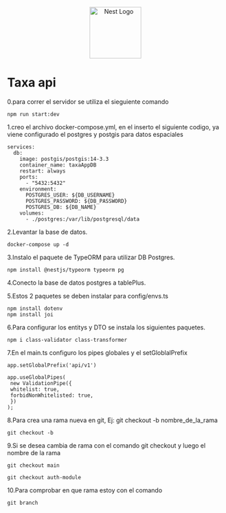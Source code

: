 <p align="center">
  <a href="http://nestjs.com/" target="blank"><img src="https://nestjs.com/img/logo-small.svg" width="120" alt="Nest Logo" /></a>
</p>

# Taxa api 

0.para correr el servidor se utiliza el sieguiente comando
 ```
 npm run start:dev
 ```
1.creo el archivo docker-compose.yml, en el inserto el siguiente codigo, ya viene configurado el postgres y postgis para datos espaciales
```
services:
  db:
    image: postgis/postgis:14-3.3
    container_name: taxaAppDB
    restart: always
    ports:
      - "5432:5432"
    environment:
      POSTGRES_USER: ${DB_USERNAME}
      POSTGRES_PASSWORD: ${DB_PASSWORD}
      POSTGRES_DB: ${DB_NAME}
    volumes:
      - ./postgres:/var/lib/postgresql/data

```
2.Levantar la base de datos.
```
docker-compose up -d
```
3.Instalo el paquete de TypeORM para utilizar DB Postgres.
```
npm install @nestjs/typeorm typeorm pg
```
4.Conecto la base de datos postgres a tablePlus.

5.Estos 2 paquetes se deben instalar para config/envs.ts 
```
npm install dotenv
npm install joi
```
6.Para configurar los entitys y DTO se instala los siguientes paquetes.
```
npm i class-validator class-transformer
```
7.En el main.ts configuro los pipes globales y el setGloblalPrefix
```
app.setGlobalPrefix('api/v1')

app.useGlobalPipes(
 new ValidationPipe({
 whitelist: true,
 forbidNonWhitelisted: true,
 })
);
```
8.Para crea una rama nueva en git, Ej: git checkout -b nombre_de_la_rama
```
git checkout -b 

```
9.Si se desea cambia de rama con el comando git checkout y luego el nombre de la rama
```
git checkout main

git checkout auth-module

```
10.Para comprobar en que rama estoy con el comando 
```
git branch
```
